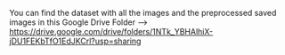 You can find the dataset with all the images and the preprocessed saved images in this Google Drive Folder --> https://drive.google.com/drive/folders/1NTk_YBHAlhiX-jDU1FEKbTfO1EdJKCrl?usp=sharing
